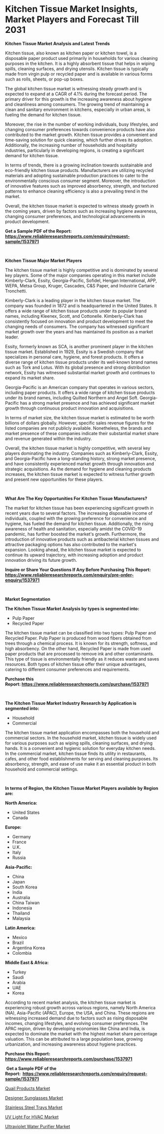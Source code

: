 <p><h1>Kitchen Tissue Market Insights, Market Players and Forecast Till 2031</h1></p><p><strong>Kitchen Tissue Market Analysis and Latest Trends</strong></p>
<p><p>Kitchen tissue, also known as kitchen paper or kitchen towel, is a disposable paper product used primarily in households for various cleaning purposes in the kitchen. It is a highly absorbent tissue that helps in wiping spills, cleaning surfaces, and drying utensils. Kitchen tissue is typically made from virgin pulp or recycled paper and is available in various forms such as rolls, sheets, or pop-up boxes.</p><p>The global kitchen tissue market is witnessing steady growth and is expected to expand at a CAGR of 4.1% during the forecast period. The primary driver for this growth is the increasing awareness about hygiene and cleanliness among consumers. The growing trend of maintaining a clean and sanitary environment in kitchens, especially in urban areas, is fueling the demand for kitchen tissue.</p><p>Moreover, the rise in the number of working individuals, busy lifestyles, and changing consumer preferences towards convenience products have also contributed to the market growth. Kitchen tissue provides a convenient and time-saving solution for quick cleaning, which further drives its adoption. Additionally, the increasing number of households and hospitality industries, particularly in developing regions, is creating a significant demand for kitchen tissue.</p><p>In terms of trends, there is a growing inclination towards sustainable and eco-friendly kitchen tissue products. Manufacturers are utilizing recycled materials and adopting sustainable production practices to cater to the environmentally conscious consumer segment. Moreover, the introduction of innovative features such as improved absorbency, strength, and textured patterns to enhance cleaning efficiency is also a prevailing trend in the market.</p><p>Overall, the kitchen tissue market is expected to witness steady growth in the coming years, driven by factors such as increasing hygiene awareness, changing consumer preferences, and technological advancements in product development.</p></p>
<p><strong>Get a Sample PDF of the Report:&nbsp; <a href="https://www.reliableresearchreports.com/enquiry/request-sample/1537971">https://www.reliableresearchreports.com/enquiry/request-sample/1537971</a></strong></p>
<p>&nbsp;</p>
<p><strong>Kitchen Tissue Major Market Players</strong></p>
<p><p>The kitchen tissue market is highly competitive and is dominated by several key players. Some of the major companies operating in this market include Kimberly-Clark, Essity, Georgia-Pacific, Sofidel, Hengan International, APP, WEPA, Metsa Group, Kruger, Cascades, C&S Paper, and Industrie Cartarie Tronchetti.</p><p>Kimberly-Clark is a leading player in the kitchen tissue market. The company was founded in 1872 and is headquartered in the United States. It offers a wide range of kitchen tissue products under its popular brand names, including Kleenex, Scott, and Cottonelle. Kimberly-Clark has consistently focused on innovation and product development to meet the changing needs of consumers. The company has witnessed significant market growth over the years and has maintained its position as a market leader.</p><p>Essity, formerly known as SCA, is another prominent player in the kitchen tissue market. Established in 1929, Essity is a Swedish company that specializes in personal care, hygiene, and forest products. It offers a diverse range of kitchen tissue products under its well-known brand names such as Tork and Lotus. With its global presence and strong distribution network, Essity has witnessed substantial market growth and continues to expand its market share.</p><p>Georgia-Pacific is an American company that operates in various sectors, including paper products. It offers a wide range of kitchen tissue products under its brand names, including Quilted Northern and Angel Soft. Georgia-Pacific has a strong market presence and has achieved significant market growth through continuous product innovation and acquisitions.</p><p>In terms of market size, the kitchen tissue market is estimated to be worth billions of dollars globally. However, specific sales revenue figures for the listed companies are not publicly available. Nonetheless, the brands and market presence of these companies indicate their substantial market share and revenue generated within the industry.</p><p>Overall, the kitchen tissue market is highly competitive, with several key players dominating the industry. Companies such as Kimberly-Clark, Essity, and Georgia-Pacific have a long-standing history, strong market presence, and have consistently experienced market growth through innovation and strategic acquisitions. As the demand for hygiene and cleaning products increases, the kitchen tissue market is expected to witness further growth and present new opportunities for these players.</p></p>
<p>&nbsp;</p>
<p><strong>What Are The Key Opportunities For Kitchen Tissue Manufacturers?</strong></p>
<p><p>The market for kitchen tissue has been experiencing significant growth in recent years due to several factors. The increasing disposable income of individuals, coupled with the growing preference for convenience and hygiene, has fueled the demand for kitchen tissue. Additionally, the rising awareness of health and sanitation, especially amidst the COVID-19 pandemic, has further boosted the market's growth. Furthermore, the introduction of innovative products such as antibacterial kitchen tissues and attractive packaging options has also contributed to the market's expansion. Looking ahead, the kitchen tissue market is expected to continue its upward trajectory, with increasing adoption and product innovation driving its future growth.</p></p>
<p><strong>Inquire or Share Your Questions If Any Before Purchasing This Report: <a href="https://www.reliableresearchreports.com/enquiry/pre-order-enquiry/1537971">https://www.reliableresearchreports.com/enquiry/pre-order-enquiry/1537971</a></strong></p>
<p>&nbsp;</p>
<p><strong>Market Segmentation</strong></p>
<p><strong>The Kitchen Tissue Market Analysis by types is segmented into:</strong></p>
<p><ul><li>Pulp Paper</li><li>Recycled Paper</li></ul></p>
<p><p>The kitchen tissue market can be classified into two types: Pulp Paper and Recycled Paper. Pulp Paper is produced from wood fibers obtained from trees through a chemical process. It is known for its strength, softness, and high absorbency. On the other hand, Recycled Paper is made from used paper products that are processed to remove ink and other contaminants. This type of tissue is environmentally friendly as it reduces waste and saves resources. Both types of kitchen tissue offer their unique advantages, catering to different consumer preferences and requirements.</p></p>
<p><strong>Purchase this Report:&nbsp;<a href="https://www.reliableresearchreports.com/purchase/1537971">https://www.reliableresearchreports.com/purchase/1537971</a></strong></p>
<p>&nbsp;</p>
<p><strong>The Kitchen Tissue Market Industry Research by Application is segmented into:</strong></p>
<p><ul><li>Household</li><li>Commercial</li></ul></p>
<p><p>The kitchen tissue market application encompasses both the household and commercial sectors. In the household market, kitchen tissue is widely used for various purposes such as wiping spills, cleaning surfaces, and drying hands. It is a convenient and hygienic solution for everyday kitchen needs. In the commercial market, kitchen tissue finds its utility in restaurants, cafes, and other food establishments for serving and cleaning purposes. Its absorbency, strength, and ease of use make it an essential product in both household and commercial settings.</p></p>
<p>&nbsp;</p>
<p><strong>In terms of Region, the Kitchen Tissue Market Players available by Region are:</strong></p>
<p>
    <p> <strong> North America: </strong>
        <ul>
            <li>United States</li>
            <li>Canada</li>
        </ul>
        </p> 
    <p> <strong> Europe: </strong>
        <ul>
            <li>Germany</li>
            <li>France</li>
            <li>U.K.</li>
            <li>Italy</li>
            <li>Russia</li>
        </ul>
        </p> 
    <p> <strong> Asia-Pacific: </strong>
        <ul>
            <li>China</li>
            <li>Japan</li>
            <li>South Korea</li>
            <li>India</li>
            <li>Australia</li>
            <li>China Taiwan</li>
            <li>Indonesia</li>
            <li>Thailand</li>
            <li>Malaysia</li>
        </ul>
        </p> 
    <p> <strong> Latin America: </strong>
        <ul>
            <li>Mexico</li>
            <li>Brazil</li>
            <li>Argentina Korea</li>
            <li>Colombia</li>
        </ul>
        </p> 
    <p> <strong> Middle East & Africa: </strong>
        <ul>
            <li>Turkey</li>
            <li>Saudi</li>
            <li>Arabia</li>
            <li>UAE</li>
            <li>Korea</li>
        </ul>
    </p>
    </p>
<p><p>According to recent market analysis, the kitchen tissue market is experiencing robust growth across various regions, namely North America (NA), Asia-Pacific (APAC), Europe, the USA, and China. These regions are witnessing increased demand due to factors such as rising disposable incomes, changing lifestyles, and evolving consumer preferences. The APAC region, driven by developing economies like China and India, is expected to dominate the market with the highest market share percentage valuation. This can be attributed to a large population base, growing urbanization, and increasing awareness about hygiene practices.</p></p>
<p><strong>Purchase this Report: <a href="https://www.reliableresearchreports.com/purchase/1537971">https://www.reliableresearchreports.com/purchase/1537971</a></strong></p>
<p>&nbsp;<strong>Get a Sample PDF of the Report:&nbsp;&nbsp;<a href="https://www.reliableresearchreports.com/enquiry/request-sample/1537971">https://www.reliableresearchreports.com/enquiry/request-sample/1537971</a></strong></p>
<p><strong></strong></p>
<p><p><a href="https://github.com/gulaimolin/Market-Research-Report-List-2/blob/main/quail-products-market.md">Quail Products Market</a></p><p><a href="https://github.com/grishafomin4852/Market-Research-Report-List-2/blob/main/designer-sunglasses-market.md">Designer Sunglasses Market</a></p><p><a href="https://github.com/ruslanpoljakovrd177/Market-Research-Report-List-2/blob/main/stainless-steel-trays-market.md">Stainless Steel Trays Market</a></p><p><a href="https://github.com/dziulagalemab/Market-Research-Report-List-2/blob/main/uv-light-for-hvac-market.md">UV Light For HVAC Market</a></p><p><a href="https://github.com/abbypearson7765/Market-Research-Report-List-2/blob/main/ultraviolet-water-purifier-market.md">Ultraviolet Water Purifier Market</a></p></p>